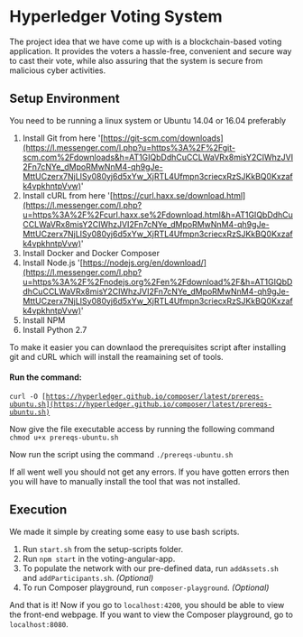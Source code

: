 # Hyperledger Voting System

The project idea that we have come up with is a blockchain-based voting application. It provides the voters a hassle-free, convenient and secure way to cast their vote, while also assuring that the system is secure from malicious cyber activities. 

## Setup Environment


You need to be running a linux system or Ubuntu 14.04 or 16.04 preferably  
1) Install Git from here '[https://git-scm.com/downloads](https://l.messenger.com/l.php?u=https%3A%2F%2Fgit-scm.com%2Fdownloads&h=AT1GIQbDdhCuCCLWaVRx8misY2CIWhzJVI2Fn7cNYe_dMpoRMwNnM4-qh9gJe-MttUCzerx7NjLISy080yj6d5xYw_XjRTL4Ufmpn3criecxRzSJKkBQ0Kxzafk4vpkhntpVvw)'  
2) Install cURL from here '[https://curl.haxx.se/download.html](https://l.messenger.com/l.php?u=https%3A%2F%2Fcurl.haxx.se%2Fdownload.html&h=AT1GIQbDdhCuCCLWaVRx8misY2CIWhzJVI2Fn7cNYe_dMpoRMwNnM4-qh9gJe-MttUCzerx7NjLISy080yj6d5xYw_XjRTL4Ufmpn3criecxRzSJKkBQ0Kxzafk4vpkhntpVvw)'  
3) Install Docker and Docker Composer  
4) Install Node.js '[https://nodejs.org/en/download/](https://l.messenger.com/l.php?u=https%3A%2F%2Fnodejs.org%2Fen%2Fdownload%2F&h=AT1GIQbDdhCuCCLWaVRx8misY2CIWhzJVI2Fn7cNYe_dMpoRMwNnM4-qh9gJe-MttUCzerx7NjLISy080yj6d5xYw_XjRTL4Ufmpn3criecxRzSJKkBQ0Kxzafk4vpkhntpVvw)'  
5) Install NPM  
6) Install Python 2.7  
  
To make it easier you can downlaod the prerequisites script after installing git and cURL which will install the reamaining set of tools.  
#### Run the command: 
<code>curl -O [https://hyperledger.github.io/composer/latest/prereqs-ubuntu.sh](https://hyperledger.github.io/composer/latest/prereqs-ubuntu.sh)</code>

Now give the file executable access by running the following command <code>chmod u+x prereqs-ubuntu.sh</code>

Now run the script using the command <code>./prereqs-ubuntu.sh</code>

If all went well you should not get any errors. If you have gotten errors then you will have to manually install the tool that was not installed.

## Execution

We made it simple by creating some easy to use bash scripts. 

1) Run `start.sh` from the setup-scripts folder.
2) Run `npm start` in the voting-angular-app.
3) To populate the network with our pre-defined data, run `addAssets.sh` and `addParticipants.sh`. *(Optional)*
4) To run Composer playground, run `composer-playground`. *(Optional)*

And that is it! Now if you go to `localhost:4200`, you should be able to view the front-end webpage. If you want to view the Composer playground, go to `localhost:8080`.
